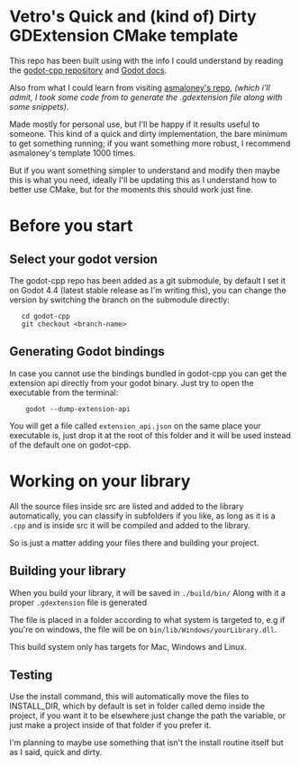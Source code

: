 # Vetro's Quick and (kind of) Dirty GDExtension CMake template

This repo has been built using with the info I could understand by reading the [godot-cpp repository](https://github.com/godotengine/godot-cpp) and [Godot docs](https://docs.godotengine.org/en/stable/tutorials/scripting/gdextension/gdextension_cpp_example.html).

Also from what I could learn from visiting [asmaloney's repo](https://github.com/asmaloney/GDExtensionTemplate), *(which i'll admit, I took some code from to generate the .gdextension file along with some snippets)*.

Made mostly for personal use, but I'll be happy if it results useful to someone. This kind of a quick and dirty implementation, the bare minimum to get something running; if you want something more robust, I recommend asmaloney's template 1000 times.

But if you want something simpler to understand and modify then maybe this is what you need, ideally I'll be updating this as I understand how to better use CMake, but for the moments this should work just fine.

# Before you start

## Select your godot version

The godot-cpp repo has been added as a git submodule, by default I set it on Godot 4.4 (latest stable release as I'm writing this), you can change the version by switching the branch on the submodule directly:

```
   cd godot-cpp 
   git checkout <branch-name>
```

## Generating Godot bindings

In case you cannot use the bindings bundled in godot-cpp you can get the extension api directly from your godot binary. Just try to open the executable from the terminal:

```
    godot --dump-extension-api
```

You will get a file called `extension_api.json` on the same place your executable is, just drop it at the root of this folder and it will be used instead of the default one on godot-cpp.


# Working on your library

All the source files inside src are listed and added to the library automatically, you can classify in subfolders if you like, as long as it is a `.cpp` and is inside src it will be compiled and added to the library.

So is just a matter adding your files there and building your project.

## Building your library

When you build your library, it will be saved in `./build/bin/`
Along with it a proper `.gdextension` file is generated

The file is placed in a folder according to what system is targeted to, e.g if you're on windows, the file will be on `bin/lib/Windows/yourLibrary.dll`. 

This build system only has targets for Mac, Windows and Linux.

## Testing

Use the install command, this will automatically move the files to INSTALL_DIR, which by default is set in folder called demo inside the project, if you want it to be elsewhere just change the path the variable, or just make a project inside of that folder if you prefer it.

I'm planning to maybe use something that isn't the install routine itself but as I said, quick and dirty.
